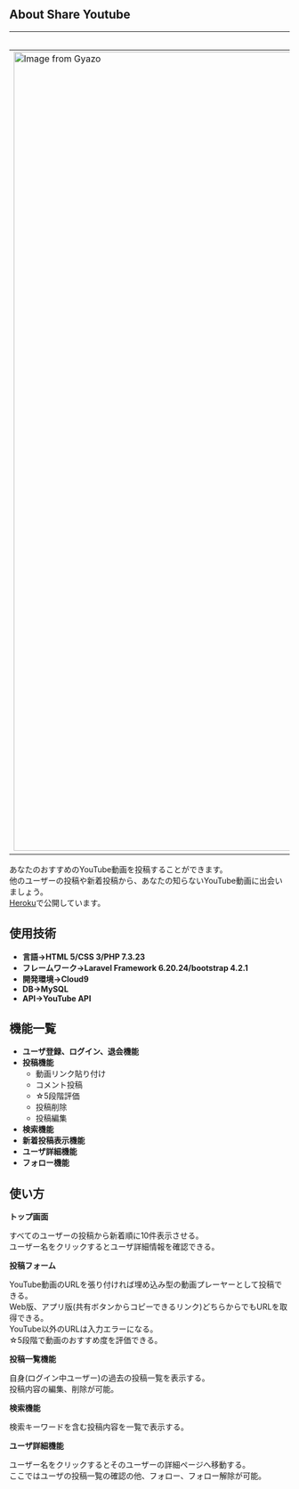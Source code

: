 ## About Share Youtube

| ユーザ詳細ページ | 投稿詳細ページ |
| ---- | ---- |
| <a href="https://gyazo.com/d44b89ed52c1a46f4cea8df8e0444132"><img src="https://i.gyazo.com/d44b89ed52c1a46f4cea8df8e0444132.png" alt="Image from Gyazo" width="1436"/></a> | <a href="https://gyazo.com/a39ddc058b5b2e1260452776d14dbd16"><img src="https://i.gyazo.com/a39ddc058b5b2e1260452776d14dbd16.png" alt="Image from Gyazo" width="1439"/></a> |

あなたのおすすめのYouTube動画を投稿することができます。  
他のユーザーの投稿や新着投稿から、あなたの知らないYouTube動画に出会いましょう。  
[Heroku](https://jun-videos.herokuapp.com/)で公開しています。



## 使用技術

- **言語→HTML 5/CSS 3/PHP 7.3.23**
- **フレームワーク→Laravel Framework 6.20.24/bootstrap 4.2.1**
- **開発環境→Cloud9**
- **DB→MySQL**
- **API→YouTube API**



## 機能一覧
- **ユーザ登録、ログイン、退会機能**
- **投稿機能**
  * 動画リンク貼り付け
  * コメント投稿
  * ☆5段階評価
  * 投稿削除
  * 投稿編集
- **検索機能**
- **新着投稿表示機能**
- **ユーザ詳細機能**
- **フォロー機能**



## 使い方

**トップ画面**

すべてのユーザーの投稿から新着順に10件表示させる。  
ユーザー名をクリックするとユーザ詳細情報を確認できる。

**投稿フォーム**

YouTube動画のURLを張り付ければ埋め込み型の動画プレーヤーとして投稿できる。  
Web版、アプリ版(共有ボタンからコピーできるリンク)どちらからでもURLを取得できる。  
YouTube以外のURLは入力エラーになる。  
☆5段階で動画のおすすめ度を評価できる。

**投稿一覧機能**

自身(ログイン中ユーザー)の過去の投稿一覧を表示する。  
投稿内容の編集、削除が可能。

**検索機能**

検索キーワードを含む投稿内容を一覧で表示する。

**ユーザ詳細機能**

ユーザー名をクリックするとそのユーザーの詳細ページへ移動する。  
ここではユーザの投稿一覧の確認の他、フォロー、フォロー解除が可能。